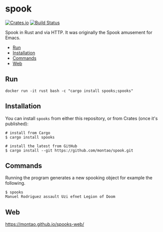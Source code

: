 # spook

[![Crates.io](https://img.shields.io/crates/v/spooky.svg)](https://crates.io/crates/spooks) [![Build Status](https://travis-ci.com/montao/spook.svg?branch=master)](https://travis-ci.com/montao/spook)  


Spook in Rust and via HTTP. It was originally the Spook amusement for Emacs. 

* [Run](#Run)
* [Installation](#installation)
* [Commands](#commands)
* [Web](#web)

## Run
`docker run -it rust bash -c "cargo install spooks;spooks"`

## Installation

You can install `spooks` from either this repository, or from Crates (once it's published):

```shell
# install from Cargo
$ cargo install spooks

# install the latest from GitHub
$ cargo install --git https://github.com/montao/spook.git
```

## Commands

Running the program generates a new spooking object for example the following. 

```shell
$ spooks
Manuel Rodriguez assault Uzi efnet Legion of Doom
```
## Web
https://montao.github.io/spooks-web/
